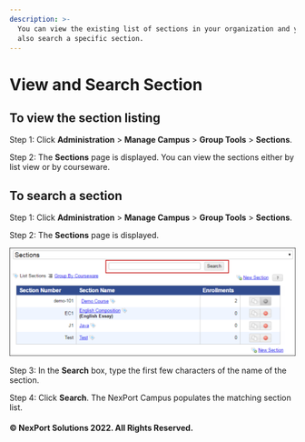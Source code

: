 ```yaml
---
description: >-
  You can view the existing list of sections in your organization and you can
  also search a specific section.
---
```


# View and Search Section

## To view the section listing

Step 1:  Click **Administration** > **Manage Campus** > **Group Tools** > **Sections**.

Step 2:  The **Sections** page is displayed. You can view the sections either by list view or by courseware.

## **To search a section**

Step 1:  Click **Administration** > **Manage Campus** > **Group Tools** > **Sections**.

Step 2:  The **Sections** page is displayed.

![](/.gitbook/assets/Sections%20-%20Search_550x207.png)

Step 3:  In the **Search** box, type the first few characters of the name of the section.

Step 4:  Click **Search**.  The NexPort Campus populates the matching section list.

#### © NexPort Solutions 2022. All Rights Reserved.
